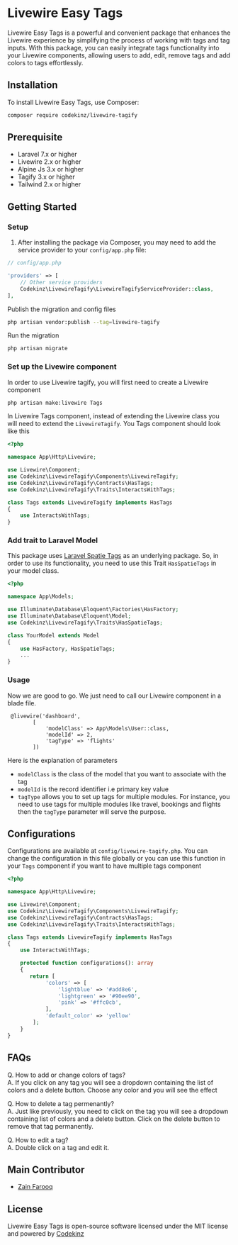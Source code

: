<!-- README.md -->

# Livewire Easy Tags

Livewire Easy Tags is a powerful and convenient package that enhances the Livewire experience by simplifying the process of working with tags and tag inputs. With this package, you can easily integrate tags functionality into your Livewire components, allowing users to add, edit, remove tags and add colors to tags effortlessly.

## Installation

To install Livewire Easy Tags, use Composer:

```bash
composer require codekinz/livewire-tagify
```

## Prerequisite
- Laravel 7.x or higher
- Livewire 2.x or higher
- Alpine Js 3.x or higher
- Tagify 3.x or higher
- Tailwind 2.x or higher


## Getting Started

### Setup

1. After installing the package via Composer, you may need to add the service provider to your `config/app.php` file:

```php
// config/app.php

'providers' => [
    // Other service providers
    Codekinz\LivewireTagify\LivewireTagifyServiceProvider::class,
],
```
Publish the migration and config files
```bash
php artisan vendor:publish --tag=livewire-tagify
```
Run the migration
```bash
php artisan migrate
```

### Set up the Livewire component
In order to use Livewire tagify, you will first need to create a Livewire component
```bash
php artisan make:livewire Tags
```
In Livewire Tags component, instead of extending the Livewire class you will need to extend the `LivewireTagify`. You Tags component should look like this

```php
<?php

namespace App\Http\Livewire;

use Livewire\Component;
use Codekinz\LivewireTagify\Components\LivewireTagify;
use Codekinz\LivewireTagify\Contracts\HasTags;
use Codekinz\LivewireTagify\Traits\InteractsWithTags;

class Tags extends LivewireTagify implements HasTags
{
    use InteractsWithTags;
}

```
### Add trait to Laravel Model
This package uses <a href="https://spatie.be/docs/laravel-tags/v4/introduction" target="_blank">Laravel Spatie Tags</a> as an underlying package. So, in order to use its functionality, you need to use this Trait `HasSpatieTags` in your model class.

```php
<?php

namespace App\Models;

use Illuminate\Database\Eloquent\Factories\HasFactory;
use Illuminate\Database\Eloquent\Model;
use Codekinz\LivewireTagify\Traits\HasSpatieTags;

class YourModel extends Model
{
    use HasFactory, HasSpatieTags;
    ...
}
```
### Usage
Now we are good to go. We just need to call our Livewire component in a blade file.
```blade
 @livewire('dashboard',
        [
            'modelClass' => App\Models\User::class,
            'modelId' => 2,
            'tagType' => 'flights'
        ])
```
Here is the explanation of parameters
- `modelClass` is the class of the model that you want to associate with the tag
- `modelId` is the record identifier i.e primary key value
- `tagType` allows you to set up tags for multiple modules. For instance, you need to use tags for multiple modules like travel, bookings and flights then the `tagType` parameter will serve the purpose.

## Configurations
Configurations are available at `config/livewire-tagify.php`. You can change the configuration in this file globally or you can use this function in your `Tags` component if you want to have multiple tags component

```php
<?php

namespace App\Http\Livewire;

use Livewire\Component;
use Codekinz\LivewireTagify\Components\LivewireTagify;
use Codekinz\LivewireTagify\Contracts\HasTags;
use Codekinz\LivewireTagify\Traits\InteractsWithTags;

class Tags extends LivewireTagify implements HasTags
{
    use InteractsWithTags;

    protected function configurations(): array
    {
       return [
            'colors' => [
                'lightblue' => '#add8e6',
                'lightgreen' => '#90ee90',
                'pink' => '#ffc0cb',
            ],
            'default_color' => 'yellow'
        ];
    }
}

```
## FAQs
Q. How to add or change colors of tags?  
A. If you click on any tag you will see a dropdown containing the list of colors and a delete button. Choose any color and you will see the effect

Q. How to delete a tag permenantly?  
A. Just like previously, you need to click on the tag you will see a dropdown containing list of colors and a delete button. Click on the delete button to remove that tag permanently.

Q. How to edit a tag?  
A. Double click on a tag and edit it.

## Main Contributor
- [Zain Farooq](https://www.linkedin.com/in/zain-farooq-b3a914147)

  
## License
Livewire Easy Tags is open-source software licensed under the MIT license and powered by [Codekinz](https://codekinz.com)
